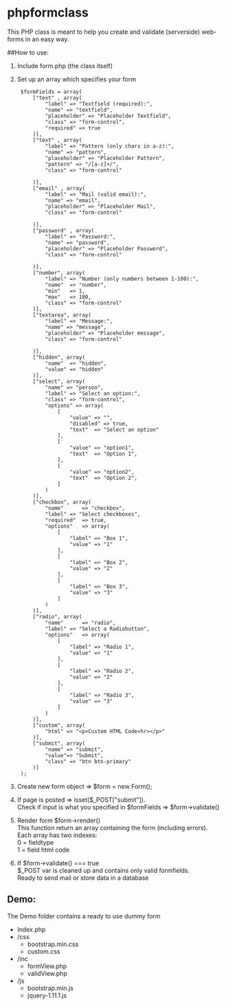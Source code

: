 phpformclass
============

This PHP class is meant to help you create and validate (serverside) web-forms in an easy way.

##How to use:

1. Include form.php (the class itself)
2. Set up an array which specifies your form
			

		$formFields = array(
			["text" , array( 
				"label" => "Textfield (required):",
				"name" => "textfield", 
				"placeholder" => "Placeholder Textfield",
				"class" => "form-control",
				"required" => true
			)],		
			["text" , array(
				"label" => "Pattern (only chars in a-z):", 
				"name" => "pattern", 
				"placeholder" => "Placeholder Pattern",
				"pattern" => "/[a-z]+/",
				"class" => "form-control"
	
			)],												
			["email" , array(
				"label" => "Mail (valid email):", 
				"name" => "email", 
				"placeholder" => "Placeholder Mail",
				"class" => "form-control"
	
			)],	
			["password" , array(
				"label" => "Password:", 
				"name" => "password", 
				"placeholder" => "Placeholder Password",
				"class" => "form-control"
	
			)],							
			["number", array(
				"label" => "Number (only numbers between 1-100):",
				"name"	=> "number",
				"min"	=> 1,
				"max"	=> 100,
				"class" => "form-control"
			)],		
			["textarea", array(
				"label" => "Message:", 
				"name" => "message", 
				"placeholder" => "Placeholder message",
				"class" => "form-control"
	
			)],
			["hidden", array(
				"name" 	=> "hidden",
				"value" => "hidden"
			)],
			["select", array(
				"name" => "person",
				"label" => "Select an option:",
				"class" => "form-control",
				"options" => array(
					[
						"value" => "",
						"disabled" => true,
						"text" 	=> "Select an option"
					],
					[
						"value" => "option1",
						"text" 	=> "Option 1",
					],
					[
						"value" => "option2",
						"text" 	=> "Option 2",
					]					
				)
			)],
			["checkbox", array(
				"name"		=> "checkbox",
				"label"	=> "Select checkboxes",
				"required"	=> true,
				"options"	=> array(
					[
						"label" => "Box 1",
						"value" => "1"
					],
					[
						"label" => "Box 2",
						"value" => "2"
					],							
					[
						"label" => "Box 3",
						"value" => "3"
					]							
				)
			)],
			["radio", array( 
				"name"		=> "radio",
				"label"	=> "Select a Radiobutton",
				"options"	=> array(
					[
						"label" => "Radio 1",
						"value" => "1"
					],
					[
						"label" => "Radio 2",
						"value" => "2"
					],						
					[
						"label" => "Radio 3",
						"value" => "3"
					]
				)
			)],
			["custom", array(
				"html" => "<p>Custom HTML Code<hr></p>"
			)],					
			["submit", array(
				"name" => "submit", 
				"value"=> "Submit",
				"class" => "btn btn-primary"
			)]								
		);
				
3. Create new form object => $form = new Form();
4. If page is posted => isset($_POST["submit"]).   
   Check if input is what you specified in $formFields => $form->validate()
5.  Render form $form->render()  
   This function return an array containing the form (including errors).  
   Each array has two indexes:  
   0 = fieldtype  
   1 = field html code
6. If $form->validate() === true  
   $_POST var is cleaned up and contains only valid formfields.  
   Ready to send mail or store data in a database

## Demo:
The Demo folder contains a ready to use dummy form
* Index.php
* /css  
   * bootstrap.min.css
   * custom.css
* /inc
   * formView.php
   * validView.php
* /js
   * bootstrap.min.js
   * jquery-1.11.1.js
